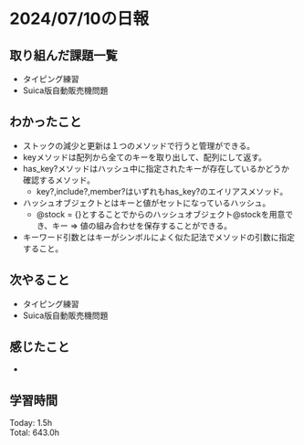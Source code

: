 # 2024/07/10の日報
## 取り組んだ課題一覧
* タイピング練習
* Suica版自動販売機問題
## わかったこと
* ストックの減少と更新は１つのメソッドで行うと管理ができる。
* keyメソッドは配列から全てのキーを取り出して、配列にして返す。
* has_key?メソッドはハッシュ中に指定されたキーが存在しているかどうか確認するメソッド。
  *  key?,include?,member?はいずれもhas_key?のエイリアスメソッド。 
* ハッシュオブジェクトとはキーと値がセットになっているハッシュ。
  *  @stock = {}とすることでからのハッシュオブジェクト@stockを用意でき、キー => 値の組み合わせを保存することができる。
*  キーワード引数とはキーがシンボルによく似た記法でメソッドの引数に指定すること。     
## 次やること
* タイピング練習
* Suica版自動販売機問題
## 感じたこと
* 
## 学習時間
Today: 1.5h<br>
Total: 643.0h
